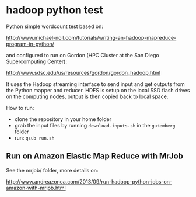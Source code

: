 hadoop python test
==================

Python simple wordcount test based on:

http://www.michael-noll.com/tutorials/writing-an-hadoop-mapreduce-program-in-python/

and configured to run on Gordon (HPC Cluster at the San Diego Supercomputing Center):

http://www.sdsc.edu/us/resources/gordon/gordon_hadoop.html

It uses the Hadoop streaming interface to send input and get outputs from the Python mapper and reducer.
HDFS is setup on the local SSD flash drives on the computing nodes, output is then copied back to local space.

How to run:

* clone the repository in your home folder
* grab the input files by running `download-inputs.sh` in the `gutemberg` folder
* run: `qsub run.sh`

Run on Amazon Elastic Map Reduce with MrJob
-------------------------------------------

See the mrjob/ folder, more details on:

http://www.andreazonca.com/2013/09/run-hadoop-python-jobs-on-amazon-with-mrjob.html

